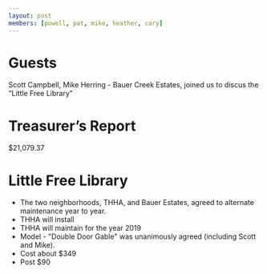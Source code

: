 ```yaml
---
layout: post
members: [powell, pat, mike, heather, cary]
---
```

# Guests
Scott Campbell, Mike Herring - Bauer Creek Estates, joined us to discus the "Little Free Library"

# Treasurer’s Report
$21,079.37

# Little Free Library
* The two neighborhoods, THHA, and Bauer Estates, agreed to alternate maintenance year to year. 
* THHA will install
* THHA will maintain for the year 2019
* Model - "Double Door Gable" was unanimously agreed (including Scott and Mike).
* Cost about $349
* Post $90
